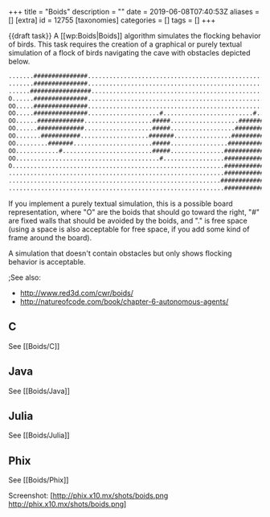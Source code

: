 +++
title = "Boids"
description = ""
date = 2019-06-08T07:40:53Z
aliases = []
[extra]
id = 12755
[taxonomies]
categories = []
tags = []
+++

{{draft task}}
A [[wp:Boids|Boids]] algorithm simulates the flocking behavior of birds. This task requires the creation of a graphical or purely textual simulation of a flock of birds navigating the cave with obstacles depicted below.


```txt
.......###############...............................................................
.......###############...............................................................
......#################..............................................................
O......###############...............................................................
OO.....###############...............................................................
OO.....###############....................#.........................#................
OO......#############...................#####...................#########............
OO......#############...................#####..................###########...........
OO.......###########...................#######................#############..........
OO.........#######......................#####................###############.........
OO............#.........................#####...............#################........
OO........................................#.................#################........
O...........................................................#################........
............................................................#################........
...........................................................###################.......
............................................................#################........
```


If you implement a purely textual simulation, this is a possible board representation, where "O" are the boids that should go toward the right, "#" are fixed walls that should be avoided by the boids, and "." is free space (using a space is also acceptable for free space, if you add some kind of frame around the board).

A simulation that doesn't contain obstacles but only shows flocking behavior is acceptable.



;See also:
* http://www.red3d.com/cwr/boids/
* http://natureofcode.com/book/chapter-6-autonomous-agents/




## C

See [[Boids/C]]


## Java

See [[Boids/Java]]


## Julia

See [[Boids/Julia]]


## Phix

See [[Boids/Phix]]

Screenshot: [http://phix.x10.mx/shots/boids.png http://phix.x10.mx/shots/boids.png]

